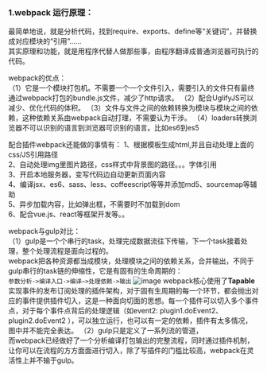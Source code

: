 ### 1.webpack 运行原理：
最简单地说，就是分析代码，找到require、exports、define等“关键词”，并替换成对应模块的“引用”……    
其实原理和功能，就是用程序代替人做那些事，由程序翻译成普通浏览器可执行的代码。

webpack的优点：  
（1）它是一个模块打包机。不需要一个一个文件引入，需要引入的文件只有最终通过webpack打包的bundle.js文件，减少了http请求。
（2）配合UglifyJS可以减少、优化代码的体积。
（3）文件与文件之间的依赖转换为模块与模块之间的依赖，这种依赖关系由webpack自动打理，不需要认为干涉。
（4）loaders转换浏览器不可以识别的语言到浏览器可识别的语言。比如es6到es5

配合插件webpack还能做的事情有：
1、根据模板生成html,并且自动处理上面的css/JS引用路径  
2、自动处理img里图片路径，css样式中背景图的路径。。。字体引用  
3、开启本地服务器，变写代码边自动更新页面内容  
4、编译jsx、es6、sass、less、coffeescript等等并添加md5、sourcemap等辅助  
5、异步加载内容，比如弹出框，不需要时不加载到dom  
6、配合vue.js、react等框架开发等。。  

webpack与gulp对比：  
（1）gulp是一个个串行的task，处理完成数据流往下传输，下一个task接着处理，整个处理流程是面向过程的。  
    webpack把各种资源都当成模块，处理模块之间的依赖关系，合并输出，不同于gulp串行的task链的伸缩性，它是有固有的生命周期的：  
    ```
    参数分析->编译入口->编译—>处理依赖->输出
    ```
    ![image](https://github.com/tiankongyujiao/webpack-gulp/blob/master/webpack.png)
webpack核心使用了**Tapable**实现事件的发布订阅处理的插件架构，对于固有生周期的每一个环节，都会抛出对应的事件提供插件切入，这是一种面向切面的思想。每一个插件可以切入多个事件点，对于每个事件点背后的处理逻辑（如event2: plugin1.doEvent2、plugin2.doEvent2 ），可以独立运行，也可以有一定的依赖，插件有太多情况，图中并不能完全表达。
（2）gulp只是定义了一系列流的管道，  
而webpack已经做好了一个分析编译打包输出的完整流程，同时通过插件机制，让你可以在流程的方方面面进行切入，除了写插件的门槛比较高，webpack在灵活性上并不输于gulp。
